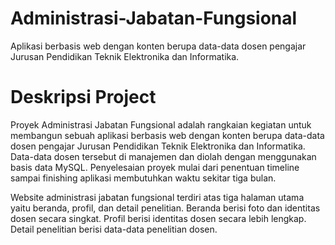 # Administrasi-Jabatan-Fungsional
Aplikasi berbasis web dengan konten berupa data-data dosen pengajar Jurusan Pendidikan Teknik Elektronika dan Informatika.

# Deskripsi Project
Proyek Administrasi Jabatan Fungsional adalah rangkaian kegiatan untuk membangun sebuah aplikasi berbasis web dengan konten berupa data-data dosen pengajar Jurusan Pendidikan Teknik Elektronika dan Informatika. Data-data dosen tersebut di manajemen dan diolah dengan menggunakan basis data MySQL. Penyelesaian proyek  mulai dari penentuan timeline sampai finishing aplikasi membutuhkan waktu sekitar tiga bulan.

Website administrasi jabatan fungsional terdiri atas tiga halaman utama yaitu beranda, profil, dan detail penelitian. Beranda berisi foto dan identitas dosen secara singkat. Profil berisi identitas dosen secara lebih lengkap. Detail penelitian berisi data-data penelitian dosen.
